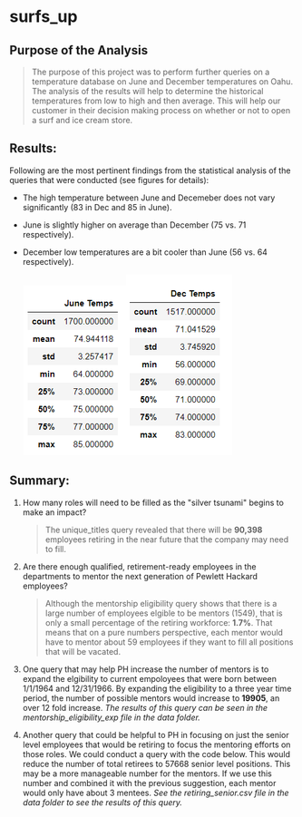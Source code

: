 # surfs_up

## Purpose of the Analysis
> The purpose of this project was to perform further queries on a temperature database on June and December temperatures on Oahu. The analysis of the results will help to determine the historical temperatures from low to high and then average. This will help our customer in their decision making process on whether or not to open a surf and ice cream store.

## Results:

Following are the most pertinent findings from the statistical analysis of the queries that were conducted (see figures for details):
- The high temperature between June and Decemeber does not vary significantly (83 in Dec and 85 in June).
- June is slightly higher on average than December (75 vs. 71 respectively).
- December low temperatures are a bit cooler than June (56 vs. 64 respectively).
 
  ![June Temps Data](/Resources/June_temps.PNG)![December Temps Data](/Resources/Dec_temps.PNG)


## Summary:

1. How many roles will need to be filled as the "silver tsunami" begins to make an impact?
    > The unique_titles query revealed that there will be **90,398** employees retiring in the near future that the company may need to fill. 

2. Are there enough qualified, retirement-ready employees in the departments to mentor the next generation of Pewlett Hackard employees?
    > Although the mentorship eligibility query shows that there is a large number of employees elgible to be mentors (1549), that is only a small percentage of the retiring workforce: **1.7%**. That means that on a pure numbers perspective, each mentor would have to mentor about 59 employees if they want to fill all positions that will be vacated.

3. One query that may help PH increase the number of mentors is to expand the elgibility to current empoloyees that were born between 1/1/1964 and 12/31/1966. By expanding the eligibility to a three year time period, the number of possible mentors would increase to **19905**, an over 12 fold increase. *The results of this query can be seen in the mentorship_eligibility_exp file in the data folder.* 

4. Another query that could be helpful to PH in focusing on just the senior level employees that would be retiring to focus the mentoring efforts on those roles. We could conduct a query with the code below. This would reduce the number of total retirees to 57668 senior level positions. This may be a more manageable number for the mentors. If we use this number and combined it with the previous suggestion, each mentor would only have about 3 mentees. *See the retiring_senior.csv file in the data folder to see the results of this query.* 
